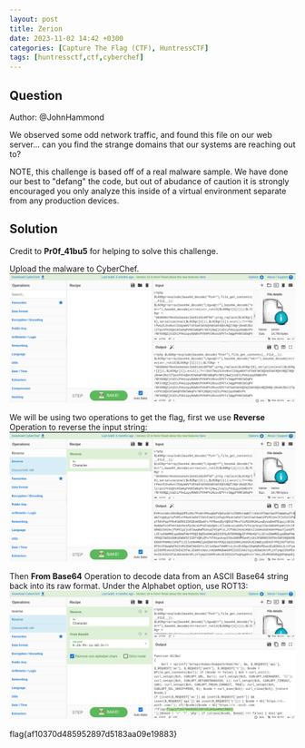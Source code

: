 ```yaml
---
layout: post
title: Zerion
date: 2023-11-02 14:42 +0300
categories: [Capture The Flag (CTF), HuntressCTF]
tags: [huntressctf,ctf,cyberchef]
---
```

## Question
Author: @JohnHammond

We observed some odd network traffic, and found this file on our web server... can you find the strange domains that our systems are reaching out to?

NOTE, this challenge is based off of a real malware sample. We have done our best to "defang" the code, but out of abudance of caution it is strongly encouraged you only analyze this inside of a virtual environment separate from any production devices.

## Solution
Credit to **Pr0f_41bu5** for helping to solve this challenge.

Upload the malware to CyberChef.
![Alt text](/assets/CTFs-main/HuntressCTF/Zerion/cyberchef.png)

We will be using two operations to get the flag, first we use **Reverse** Operation to reverse the input string:
![Alt text](/assets/CTFs-main/HuntressCTF/Zerion/reverse.png)

Then **From Base64** Operation to decode data from an ASCII Base64 string back into its raw format. Under the Alphabet option, use ROT13:
![Alt text](/assets/CTFs-main/HuntressCTF/Zerion/flag.png)


flag{af10370d485952897d5183aa09e19883}